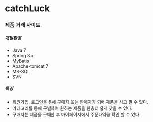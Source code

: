 # catchLuck
### 제품 거래 사이트


##### 개발환경
* Java 7
* Spring 3.x
* MyBatis
* Apache-tomcat 7
* MS-SQL
* SVN

##### 특징
* 회원가입, 로그인을 통해 구매자 또는 판매자가 되어 제품을 사고 팔 수 있다.
* 카테고리를 통해 구별하여 원하는 제품을 한층더 쉽게 찾을 수 있다.
* 구매자는 제품을 구매한 후 마이페이지에서 주문내역을 확인 할 수 있다.



